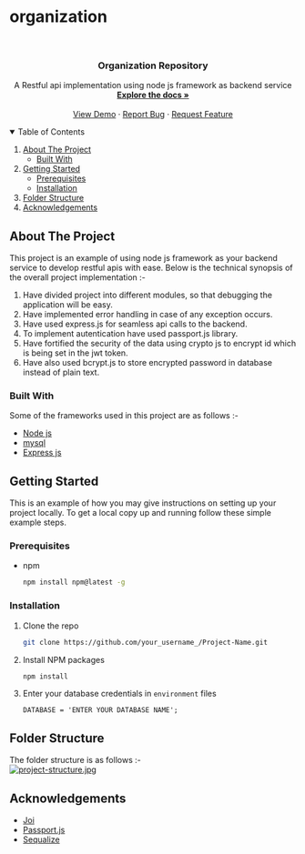 # organization

<!-- PROJECT LOGO -->
<br />
<p align="center">

  <h3 align="center">Organization Repository</h3>

  <p align="center">
    A Restful api implementation using node js framework as backend service
    <br />
    <a href="https://github.com/rohanmishra0396/organization"><strong>Explore the docs »</strong></a>
    <br />
    <br />
    <a href="https://github.com/rohanmishra0396/organization">View Demo</a>
    ·
    <a href="https://github.com/rohanmishra0396/organization/issues">Report Bug</a>
    ·
    <a href="https://github.com/rohanmishra0396/organization/issues">Request Feature</a>
  </p>
</p>

<!-- TABLE OF CONTENTS -->
<details open="open">
  <summary>Table of Contents</summary>
  <ol>
    <li>
      <a href="#about-the-project">About The Project</a>
      <ul>
        <li><a href="#built-with">Built With</a></li>
      </ul>
    </li>
    <li>
      <a href="#getting-started">Getting Started</a>
      <ul>
        <li><a href="#prerequisites">Prerequisites</a></li>
        <li><a href="#installation">Installation</a></li>
      </ul>
    </li>
    <li><a href="#folder-structure">Folder Structure</a></li>
    <li><a href="#acknowledgements">Acknowledgements</a></li>
  </ol>
</details>

<!-- ABOUT THE PROJECT -->
## About The Project

This project is an example of using node js framework as your backend service to develop restful apis with ease.
Below is the technical synopsis of the overall project implementation :-
1) Have divided project into different modules, so that debugging the application will be easy.
2) Have implemented error handling in case of any exception occurs.
3) Have used express.js for seamless api calls to the backend. 
4) To implement autentication have used passport.js library.
5) Have fortified the security of the data using crypto js to encrypt id which is being set in the jwt token.
6) Have also used bcrypt.js to store encrypted password in database instead of plain text.

### Built With

Some of the frameworks used in this project are as follows :-
* [Node js](https://nodejs.org/en/download/)
* [mysql](https://www.mysql.com/)
* [Express js](https://expressjs.com/)


<!-- GETTING STARTED -->
## Getting Started

This is an example of how you may give instructions on setting up your project locally.
To get a local copy up and running follow these simple example steps.

### Prerequisites

* npm
  ```sh
  npm install npm@latest -g
  ```

### Installation
1. Clone the repo
   ```sh
   git clone https://github.com/your_username_/Project-Name.git
   ```
2. Install NPM packages
   ```sh
   npm install
   ```
3. Enter your database credentials in `environment` files
   ```JS
   DATABASE = 'ENTER YOUR DATABASE NAME';
   
<!-- USAGE EXAMPLES -->
## Folder Structure

The folder structure is as follows :-
<br />
[![project-structure.jpg](https://i.postimg.cc/nhZn9s93/project-structure.jpg)](https://postimg.cc/GHMWZmQD)

<!-- ACKNOWLEDGEMENTS -->
## Acknowledgements
* [Joi](https://www.npmjs.com/package/joi)
* [Passport.js](http://www.passportjs.org/)
* [Sequalize](https://sequelize.org/v3/)
